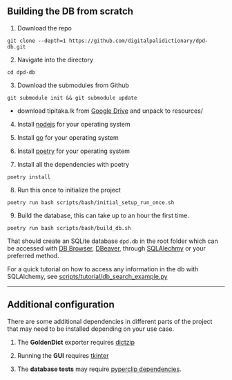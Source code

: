 
## Building the DB from scratch
1. Download the repo

```shell
git clone --depth=1 https://github.com/digitalpalidictionary/dpd-db.git
```

2. Navigate into the directory

```shell
cd dpd-db
```

3. Download the submodules from Github

```shell
git submodule init && git submodule update
```
- download tipitaka.lk from [Google Drive](https://drive.google.com/file/d/14zMdH6sKiAJPVsr8a37DK1XYw8a-qe5q/view?usp=drivesdk) and unpack to resources/

4. Install [nodejs](https://nodejs.org/en/download) for your operating system

5. Install [go](https://go.dev/doc/install) for your operating system

6. Install [poetry](https://python-poetry.org/docs/) for your operating system

7. Install all the dependencies with poetry

```shell
poetry install
```

8. Run this once to initialize the project

```shell
poetry run bash scripts/bash/initial_setup_run_once.sh
```

9. Build the database, this can take up to an hour the first time.

```shell
poetry run bash scripts/bash/build_db.sh
```

That should create an SQLite database `dpd.db` in the root folder which can be accessed with [DB Browser](https://sqlitebrowser.org/), [DBeaver](https://dbeaver.io/), through [SQLAlechmy](https://www.sqlalchemy.org/) or your preferred method.

For a quick tutorial on how to access any information in the db with SQLAlchemy, see [scripts/tutorial/db_search_example.py](scripts/tutorial/db_search_example.py)

---

## Additional configuration

There are some additional dependencies in different parts of the project that may need to be installed depending on your use case.

1. The __GoldenDict__ exporter requires [dictzip](https://linux-packages.com/ubuntu-24-04/package/dictzip)

2. Running the __GUI__ requires [tkinter](https://www.pythonguis.com/installation/install-tkinter-linux/)

3. The __database tests__ may require [pyperclip dependencies](https://pyperclip.readthedocs.io/en/latest/index.html#not-implemented-error).